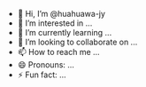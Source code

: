 - 👋 Hi, I’m @huahuawa-jy
- 👀 I’m interested in ...
- 🌱 I’m currently learning ...
- 💞️ I’m looking to collaborate on ...
- 📫 How to reach me ...
- 😄 Pronouns: ...
- ⚡ Fun fact: ...

<!---
huahuawa-jy/huahuawa-jy is a ✨ special ✨ repository because its `README.md` (this file) appears on your GitHub profile.
You can click the Preview link to take a look at your changes.
--->
